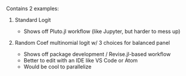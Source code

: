 Contains 2 examples:

1. Standard Logit
    - Shows off Pluto.jl workflow (like Jupyter, but harder to mess up)

2. Random Coef multinomial logit w/ 3 choices for balanced panel
    - Shows off package development / Revise.jl-based workflow
    - Better to edit with an IDE like VS Code or Atom
    - Would be cool to parallelize
